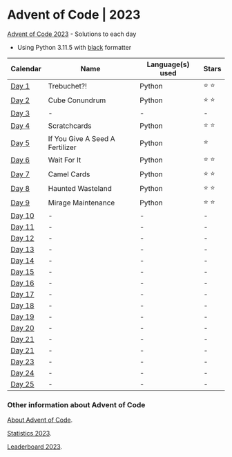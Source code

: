 # Advent of Code | 2023

[Advent of Code 2023](https://adventofcode.com/2023) - Solutions to each day

- Using Python 3.11.5 with [black](https://github.com/psf/black) formatter

| Calendar                                       | Name                            | Language(s) used | Stars         |
| ---------------------------------------------- | ------------------------------- | ---------------- | ------------- |
| [Day 1](https://adventofcode.com/2023/day/1)   | Trebuchet?!                     | Python           | :star: :star: |
| [Day 2](https://adventofcode.com/2023/day/2)   | Cube Conundrum                  | Python           | :star: :star: |
| [Day 3](https://adventofcode.com/2023/day/3)   | -                               | -                | -             |
| [Day 4](https://adventofcode.com/2023/day/4)   | Scratchcards                    | Python           | :star: :star: |
| [Day 5](https://adventofcode.com/2023/day/5)   | If You Give A Seed A Fertilizer | Python           | :star:        |
| [Day 6](https://adventofcode.com/2023/day/6)   | Wait For It                     | Python           | :star: :star: |
| [Day 7](https://adventofcode.com/2023/day/7)   | Camel Cards                     | Python           | :star: :star: |
| [Day 8](https://adventofcode.com/2023/day/8)   | Haunted Wasteland               | Python           | :star: :star: |
| [Day 9](https://adventofcode.com/2023/day/9)   | Mirage Maintenance                              | Python           | :star: :star: |
| [Day 10](https://adventofcode.com/2023/day/10) | -                               | -                | -             |
| [Day 11](https://adventofcode.com/2023/day/11) | -                               | -                | -             |
| [Day 12](https://adventofcode.com/2023/day/12) | -                               | -                | -             |
| [Day 13](https://adventofcode.com/2023/day/13) | -                               | -                | -             |
| [Day 14](https://adventofcode.com/2023/day/14) | -                               | -                | -             |
| [Day 15](https://adventofcode.com/2023/day/15) | -                               | -                | -             |
| [Day 16](https://adventofcode.com/2023/day/16) | -                               | -                | -             |
| [Day 17](https://adventofcode.com/2023/day/17) | -                               | -                | -             |
| [Day 18](https://adventofcode.com/2023/day/18) | -                               | -                | -             |
| [Day 19](https://adventofcode.com/2023/day/19) | -                               | -                | -             |
| [Day 20](https://adventofcode.com/2023/day/20) | -                               | -                | -             |
| [Day 21](https://adventofcode.com/2023/day/21) | -                               | -                | -             |
| [Day 21](https://adventofcode.com/2023/day/22) | -                               | -                | -             |
| [Day 23](https://adventofcode.com/2023/day/23) | -                               | -                | -             |
| [Day 24](https://adventofcode.com/2023/day/24) | -                               | -                | -             |
| [Day 25](https://adventofcode.com/2023/day/25) | -                               | -                | -             |

### Other information about **Advent of Code**

[About Advent of Code](https://adventofcode.com/2023/about).

[Statistics 2023](https://adventofcode.com/2023/stats).

[Leaderboard 2023](https://adventofcode.com/2023/leaderboard).
